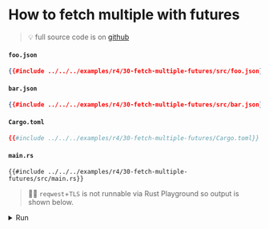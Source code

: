 # How to fetch multiple with futures

> 💡 full source code is on [<i id="git-repository-button" class="fa fa-github"></i> github](https://github.com/gist-rs/book/blob/main/examples/r4/30-fetch-multiple-futures)

#### `foo.json`

```json
{{#include ../../../examples/r4/30-fetch-multiple-futures/src/foo.json}}
```

#### `bar.json`

```json
{{#include ../../../examples/r4/30-fetch-multiple-futures/src/bar.json}}
```

#### `Cargo.toml`

```toml
{{#include ../../../examples/r4/30-fetch-multiple-futures/Cargo.toml}}
```

#### `main.rs`

```rust,edition2021
{{#include ../../../examples/r4/30-fetch-multiple-futures/src/main.rs}}
```

> 🤷‍♂️ `reqwest`+`TLS` is not runnable via Rust Playground so output is shown below.

<details>
<summary>Run</summary>

```
Ok(
    [
        AnimalData {
            id: "foo",
            weight: 123.45,
            created_at: "2022-09-01",
        },
        AnimalData {
            id: "bar",
            weight: 42.2424,
            created_at: "2022-08-01",
        },
    ],
)
Ok(
    [
        AnimalData {
            id: "foo",
            weight: 123.45,
            created_at: "2022-09-01",
        },
        AnimalData {
            id: "bar",
            weight: 42.2424,
            created_at: "2022-08-01",
        },
    ],
)
```

</details>
